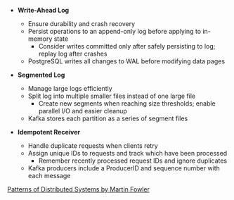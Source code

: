 ---
---

- **Write-Ahead Log**
  - Ensure durability and crash recovery
  - Persist operations to an append-only log before applying to in-memory state
    - Consider writes committed only after safely persisting to log; replay log after crashes
  - PostgreSQL writes all changes to WAL before modifying data pages

- **Segmented Log**
  - Manage large logs efficiently
  - Split log into multiple smaller files instead of one large file
    - Create new segments when reaching size thresholds; enable parallel I/O and easier cleanup
  - Kafka stores each partition as a series of segment files

- **Idempotent Receiver**
  - Handle duplicate requests when clients retry
  - Assign unique IDs to requests and track which have been processed
    - Remember recently processed request IDs and ignore duplicates
  - Kafka producers include a ProducerID and sequence number with each message

[Patterns of Distributed Systems by Martin Fowler](https://martinfowler.com/articles/patterns-of-distributed-systems/) 
